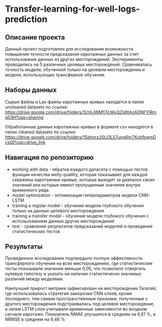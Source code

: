 # Transfer-learning-for-well-logs-prediction
## Описание проекта
Данный проект подготовлен для исследования возможности повышения точности предсказания каротажных данных за счет использования данных из других месторождений. Эксперименты проводились на 5 различных целевых месторождений. Сравнивалась точность модели, обученной только на целевом месторождении и модели, использующее трансферное обучение.
## Наборы данных
Сырые файлы и Las-файлы каротажных кривых находятся в папке uncleaned datasets по ссылке: https://drive.google.com/drive/folders/1LhhJWM17iLMvQZii6hhcADNFYlRmq03H?usp=sharing

Обработанные данные каротажных кривых в формате csv находятся в папке cleaned datasets по ссылке: https://drive.google.com/drive/folders/1SdnxrzJStJ3L57ung6m7XckfbwmDcsQl?usp=drive_link
## Навигация по репозиторию
- working with data - обратка каждого датасета с помощью тестов функции качества welly-quallity, которая показывает для каждой скважины каротажные кривые, которые выходят за диапазон своих значений или которые имеют пропущенные значения внутри временного ряда.
- model optimization - оптимизация гиперпараметров модели CNN-LSTM
- training a regular model - обучение модели глубокого обучения только на данных целевого месторождения
- training a transfer model - обучение модели глубокого обучения с использованием данных других месторождений
- test - сравнение результатов предсказаний моделей и проведение статистических тестов
## Результаты
Проведенное исследование подтвердило полную эффективность трансферного обучения на всех месторождениях, где статистические тесты показывали значения меньше 0,05, что позволило отвергать нулевую гипотезу и указать на наличие статистически значимых различий между моделями.

Наилучший прирост метрики зафиксирован на месторождении Taranaki, где использовалась стратегия заморозки CNN слоев, кроме последнего, тем самым пространственные признаки, полученные с другого месторождения подстраивались под целевое месторождение, а затем LSTM слои учитывали временные зависимости во входном сигнале каротаже. Показатель NMAE улучшился в среднем на 6,81 %, а NRMSE в среднем на 9,46 %

